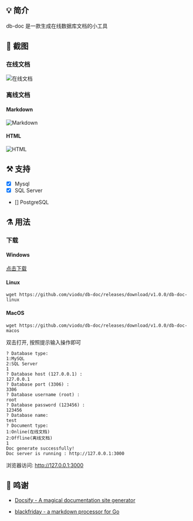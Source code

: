 ## 💡 简介

db-doc 是一款生成在线数据库文档的小工具


## 📸 截图

### 在线文档

![在线文档](![](https://gitee.com/czxtc/note-pic-repo/raw/master//note/20210323153924.png))

### 离线文档

#### Markdown

![Markdown](https://gitee.com/czxtc/note-pic-repo/raw/master//note/20210323154242.png)

#### HTML

![HTML](https://gitee.com/czxtc/note-pic-repo/raw/master//note/20210323154126.png)


## ⚒️ 支持

* [x] Mysql  
* [x] SQL Server
* [] PostgreSQL    

## ⚗ 用法

### 下载

#### Windows

[点击下载](https://github.com/viodo/db-doc/releases/download/v1.0.0/db-doc-win.exe) 

#### Linux

```
wget https://github.com/viodo/db-doc/releases/download/v1.0.0/db-doc-linux
```

#### MacOS

```
wget https://github.com/viodo/db-doc/releases/download/v1.0.0/db-doc-macos
```

双击打开, 按照提示输入操作即可

```shell
? Database type:
1:MySQL
2:SQL Server
1
? Database host (127.0.0.1) :
127.0.0.1
? Database port (3306) :
3306
? Database username (root) :
root
? Database password (123456) :
123456
? Database name:
test
? Document type:
1:Online(在线文档)
2:Offline(离线文档)
1
Doc generate successfully!
Doc server is running : http://127.0.0.1:3000
```
浏览器访问: http://127.0.0.1:3000

## 🙏 鸣谢

* [Docsify - A magical documentation site generator](https://docsify.js.org)

* [blackfriday - a markdown processor for Go](https://github.com/russross/blackfriday)